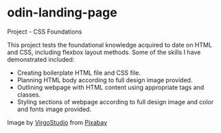 # odin-landing-page
Project - CSS Foundations

This project tests the foundational knowledge acquired to date on HTML and CSS, including flexbox layout methods. Some of the skills I have demonstrated included:

- Creating boilerplate HTML file and CSS file.
- Planning HTML body according to full design image provided.
- Outlining webpage with HTML content using appropriate tags and classes.
- Styling sections of webpage according to full design image and color and fonts image provided.

Image by <a href="https://pixabay.com/users/virgostudio-34042411/?utm_source=link-attribution&utm_medium=referral&utm_campaign=image&utm_content=8265114">VirgoStudio</a> from <a href="https://pixabay.com//?utm_source=link-attribution&utm_medium=referral&utm_campaign=image&utm_content=8265114">Pixabay</a>